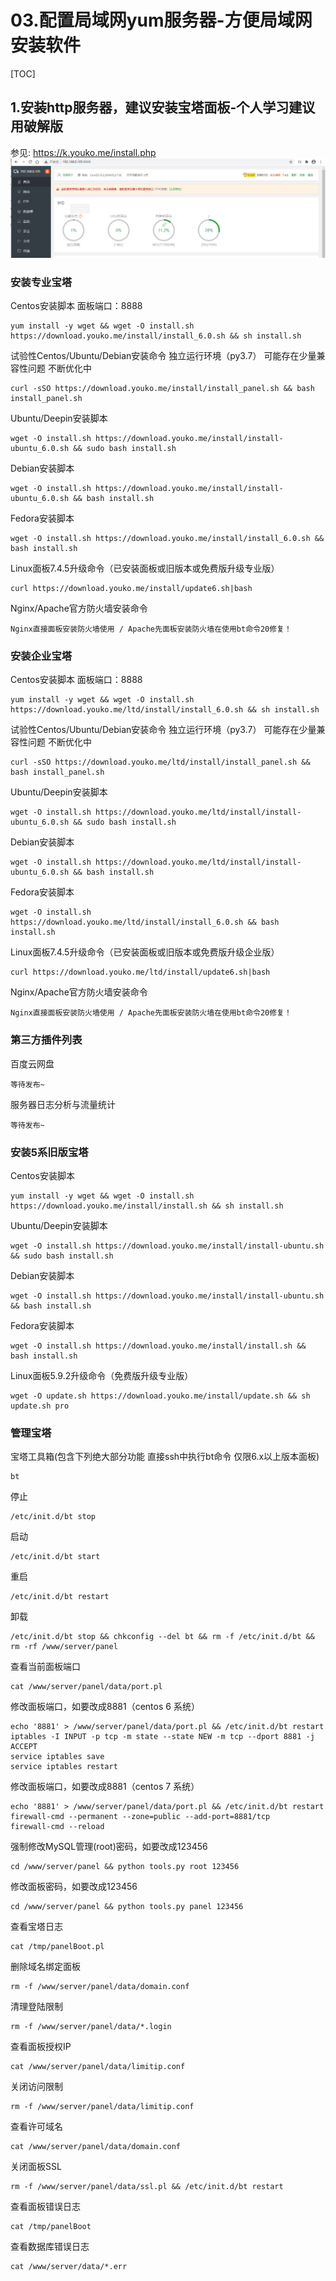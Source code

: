 # 03.配置局域网yum服务器-方便局域网安装软件
[TOC]

## 1.安装http服务器，建议安装宝塔面板-个人学习建议用破解版
参见: https://k.youko.me/install.php
![](./_image/2020-10-04-14-08-32.jpg)

### 安装专业宝塔
Centos安装脚本  面板端口：8888
```shell
yum install -y wget && wget -O install.sh https://download.youko.me/install/install_6.0.sh && sh install.sh
```
试验性Centos/Ubuntu/Debian安装命令 独立运行环境（py3.7） 可能存在少量兼容性问题 不断优化中
```shell
curl -sSO https://download.youko.me/install/install_panel.sh && bash install_panel.sh
```
Ubuntu/Deepin安装脚本
```shell
wget -O install.sh https://download.youko.me/install/install-ubuntu_6.0.sh && sudo bash install.sh
```
Debian安装脚本
```shell
wget -O install.sh https://download.youko.me/install/install-ubuntu_6.0.sh && bash install.sh
```
Fedora安装脚本
```shell
wget -O install.sh https://download.youko.me/install/install_6.0.sh && bash install.sh
```
Linux面板7.4.5升级命令（已安装面板或旧版本或免费版升级专业版）
```shell
curl https://download.youko.me/install/update6.sh|bash
```
Nginx/Apache官方防火墙安装命令
```shell
Nginx直接面板安装防火墙使用 / Apache先面板安装防火墙在使用bt命令20修复！
```

### 安装企业宝塔
Centos安装脚本  面板端口：8888
```shell
yum install -y wget && wget -O install.sh https://download.youko.me/ltd/install/install_6.0.sh && sh install.sh
```
试验性Centos/Ubuntu/Debian安装命令 独立运行环境（py3.7） 可能存在少量兼容性问题 不断优化中
```shell
curl -sSO https://download.youko.me/ltd/install/install_panel.sh && bash install_panel.sh
```
Ubuntu/Deepin安装脚本
```shell
wget -O install.sh https://download.youko.me/ltd/install/install-ubuntu_6.0.sh && sudo bash install.sh
```
Debian安装脚本
```shell
wget -O install.sh https://download.youko.me/ltd/install/install-ubuntu_6.0.sh && bash install.sh
```
Fedora安装脚本
```shell
wget -O install.sh https://download.youko.me/ltd/install/install_6.0.sh && bash install.sh
```
Linux面板7.4.5升级命令（已安装面板或旧版本或免费版升级企业版）
```shell
curl https://download.youko.me/ltd/install/update6.sh|bash
```
Nginx/Apache官方防火墙安装命令
```shell
Nginx直接面板安装防火墙使用 / Apache先面板安装防火墙在使用bt命令20修复！
```

### 第三方插件列表
百度云网盘
```shell
等待发布~
```
服务器日志分析与流量统计
```shell
等待发布~
```

### 安装5系旧版宝塔
Centos安装脚本
```shell
yum install -y wget && wget -O install.sh https://download.youko.me/install/install.sh && sh install.sh
```
Ubuntu/Deepin安装脚本
```shell
wget -O install.sh https://download.youko.me/install/install-ubuntu.sh && sudo bash install.sh
```
Debian安装脚本
```shell
wget -O install.sh https://download.youko.me/install/install-ubuntu.sh && bash install.sh
```
Fedora安装脚本
```shell
wget -O install.sh https://download.youko.me/install/install.sh && bash install.sh
```
Linux面板5.9.2升级命令（免费版升级专业版）
```shell
wget -O update.sh https://download.youko.me/install/update.sh && sh update.sh pro
```

### 管理宝塔
宝塔工具箱(包含下列绝大部分功能 直接ssh中执行bt命令 仅限6.x以上版本面板)
```shell
bt
```
停止
```shell
/etc/init.d/bt stop
```
启动
```shell
/etc/init.d/bt start
```
重启
```shell
/etc/init.d/bt restart
```
卸载
```shell
/etc/init.d/bt stop && chkconfig --del bt && rm -f /etc/init.d/bt && rm -rf /www/server/panel
```
查看当前面板端口
```shell
cat /www/server/panel/data/port.pl
```
修改面板端口，如要改成8881（centos 6 系统）
```shell
echo '8881' > /www/server/panel/data/port.pl && /etc/init.d/bt restart
iptables -I INPUT -p tcp -m state --state NEW -m tcp --dport 8881 -j ACCEPT
service iptables save
service iptables restart
```
修改面板端口，如要改成8881（centos 7 系统）
```shell
echo '8881' > /www/server/panel/data/port.pl && /etc/init.d/bt restart
firewall-cmd --permanent --zone=public --add-port=8881/tcp
firewall-cmd --reload
```
强制修改MySQL管理(root)密码，如要改成123456
```shell
cd /www/server/panel && python tools.py root 123456
```
修改面板密码，如要改成123456
```shell
cd /www/server/panel && python tools.py panel 123456
```
查看宝塔日志
```shell
cat /tmp/panelBoot.pl
```
删除域名绑定面板
```shell
rm -f /www/server/panel/data/domain.conf
```
清理登陆限制
```shell
rm -f /www/server/panel/data/*.login
```
查看面板授权IP
```shell
cat /www/server/panel/data/limitip.conf
```
关闭访问限制
```shell
rm -f /www/server/panel/data/limitip.conf
```
查看许可域名
```shell
cat /www/server/panel/data/domain.conf
```
关闭面板SSL
```shell
rm -f /www/server/panel/data/ssl.pl && /etc/init.d/bt restart
```
查看面板错误日志
```shell
cat /tmp/panelBoot
```
查看数据库错误日志
```shell
cat /www/server/data/*.err
```
